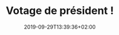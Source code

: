 ---
title: "Votage de président !"
date: 2019-09-29T13:39:36+02:00
type: "events"
description: "Viendez voter le président ! C'est facile rapide et précis."
address: "Place Camille Jullian"
postalCode: "33000"
city: "Bordeaux"
label: ""
photos: ["/img/event11/event11_1.jpeg", "/img/event11/event11_2.jpeg", "/img/event11/event11_3.jpg", "/img/event11/event11_4.jpg", "/img/event11/event11_5.jpg"]
draft: true
important: false
association: ""
when: 2019-12-21
---